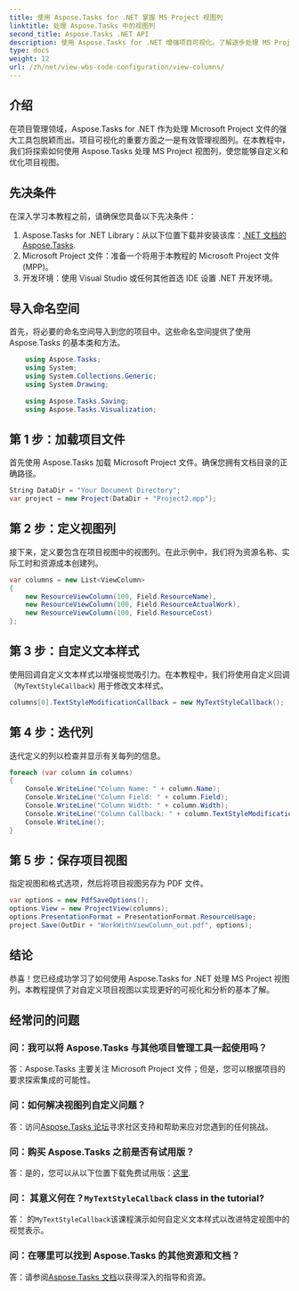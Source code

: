 ```yaml
---
title: 使用 Aspose.Tasks for .NET 掌握 MS Project 视图列
linktitle: 处理 Aspose.Tasks 中的视图列
second_title: Aspose.Tasks .NET API
description: 使用 Aspose.Tasks for .NET 增强项目可视化。了解逐步处理 MS Project 视图列。提高效率和定制化。
type: docs
weight: 12
url: /zh/net/view-wbs-code-configuration/view-columns/
---
```

## 介绍
在项目管理领域，Aspose.Tasks for .NET 作为处理 Microsoft Project 文件的强大工具包脱颖而出。项目可视化的重要方面之一是有效管理视图列。在本教程中，我们将探索如何使用 Aspose.Tasks 处理 MS Project 视图列，使您能够自定义和优化项目视图。
## 先决条件
在深入学习本教程之前，请确保您具备以下先决条件：
1.  Aspose.Tasks for .NET Library：从以下位置下载并安装该库：[.NET 文档的 Aspose.Tasks](https://reference.aspose.com/tasks/net/).
2. Microsoft Project 文件：准备一个将用于本教程的 Microsoft Project 文件 (MPP)。
3. 开发环境：使用 Visual Studio 或任何其他首选 IDE 设置 .NET 开发环境。
## 导入命名空间
首先，将必要的命名空间导入到您的项目中。这些命名空间提供了使用 Aspose.Tasks 的基本类和方法。
```csharp
    using Aspose.Tasks;
    using System;
    using System.Collections.Generic;
    using System.Drawing;
    
    using Aspose.Tasks.Saving;
    using Aspose.Tasks.Visualization;
```
## 第 1 步：加载项目文件
首先使用 Aspose.Tasks 加载 Microsoft Project 文件。确保您拥有文档目录的正确路径。
```csharp
String DataDir = "Your Document Directory";
var project = new Project(DataDir + "Project2.mpp");
```
## 第 2 步：定义视图列
接下来，定义要包含在项目视图中的视图列。在此示例中，我们将为资源名称、实际工时和资源成本创建列。
```csharp
var columns = new List<ViewColumn>
{
    new ResourceViewColumn(100, Field.ResourceName),
    new ResourceViewColumn(100, Field.ResourceActualWork),
    new ResourceViewColumn(100, Field.ResourceCost)
};
```
## 第 3 步：自定义文本样式
使用回调自定义文本样式以增强视觉吸引力。在本教程中，我们将使用自定义回调（`MyTextStyleCallback`) 用于修改文本样式。
```csharp
columns[0].TextStyleModificationCallback = new MyTextStyleCallback();
```
## 第 4 步：迭代列
迭代定义的列以检查并显示有关每列的信息。
```csharp
foreach (var column in columns)
{
    Console.WriteLine("Column Name: " + column.Name);
    Console.WriteLine("Column Field: " + column.Field);
    Console.WriteLine("Column Width: " + column.Width);
    Console.WriteLine("Column Callback: " + column.TextStyleModificationCallback);
    Console.WriteLine();
}
```
## 第 5 步：保存项目视图
指定视图和格式选项，然后将项目视图另存为 PDF 文件。
```csharp
var options = new PdfSaveOptions();
options.View = new ProjectView(columns);
options.PresentationFormat = PresentationFormat.ResourceUsage;
project.Save(OutDir + "WorkWithViewColumn_out.pdf", options);
```
## 结论
恭喜！您已经成功学习了如何使用 Aspose.Tasks for .NET 处理 MS Project 视图列。本教程提供了对自定义项目视图以实现更好的可视化和分析的基本了解。

## 经常问的问题
### 问：我可以将 Aspose.Tasks 与其他项目管理工具一起使用吗？
答：Aspose.Tasks 主要关注 Microsoft Project 文件；但是，您可以根据项目的要求探索集成的可能性。
### 问：如何解决视图列自定义问题？
答：访问[Aspose.Tasks 论坛](https://forum.aspose.com/c/tasks/15)寻求社区支持和帮助来应对您遇到的任何挑战。
### 问：购买 Aspose.Tasks 之前是否有试用版？
答：是的，您可以从以下位置下载免费试用版：[这里](https://releases.aspose.com/).
### 问： 其意义何在？`MyTextStyleCallback` class in the tutorial?
答： 的`MyTextStyleCallback`该课程演示如何自定义文本样式以改进特定视图中的视觉表示。
### 问：在哪里可以找到 Aspose.Tasks 的其他资源和文档？
答：请参阅[Aspose.Tasks 文档](https://reference.aspose.com/tasks/net/)以获得深入的指导和资源。